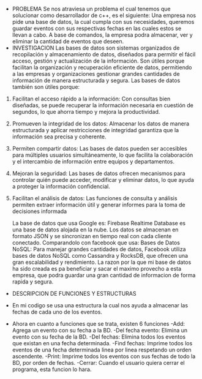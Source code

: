 * PROBLEMA
Se nos atraviesa un problema el cual tenemos que solucionar como desarrollador de c++, es el siguiente:
Una empresa nos pide una base de datos, la cual cumpla con sus necesidades, queremos guardar eventos con sus respectivas
fechas en las cuales estos se llevan a cabo.
A base de comandos, la empresa podra almacenar, ver y eliminar la cantidad de eventos que deseen.
* INVESTIGACION
Las bases de datos son sistemas organizados de recopilación y almacenamiento de datos, diseñados para permitir el fácil acceso, gestión y actualización de la información. Son útiles porque facilitan la organización y recuperación eficiente de datos, permitiendo a las empresas y organizaciones gestionar grandes cantidades de información de manera estructurada y segura.
Las bases de datos también son útiles porque:

1. Facilitan el acceso rápido a la información: Con consultas bien diseñadas, se puede recuperar la información necesaria en cuestión de segundos, lo que ahorra tiempo y mejora la productividad.

2. Promueven la integridad de los datos: Almacenar los datos de manera estructurada y aplicar restricciones de integridad garantiza que la información sea precisa y coherente.

3. Permiten compartir datos: Las bases de datos pueden ser accesibles para múltiples usuarios simultáneamente, lo que facilita la colaboración y el intercambio de información entre equipos y departamentos.

4. Mejoran la seguridad: Las bases de datos ofrecen mecanismos para controlar quién puede acceder, modificar y eliminar datos, lo que ayuda a proteger la información confidencial.

5. Facilitan el análisis de datos: Las funciones de consulta y análisis permiten extraer información útil y generar informes para la toma de decisiones informada

   La base de datos que usa Google es: Firebase Realtime Database es una base de datos alojada en la nube. Los datos se almacenan en formato JSON y se sincronizan en tiempo real con cada cliente conectado.
   Comparandolo con facebook que usa:
   Bases de Datos NoSQL: Para manejar grandes cantidades de datos, Facebook utiliza bases de datos NoSQL como Cassandra y RocksDB, que ofrecen una gran escalabilidad y rendimiento.
   La razon por la que mi base de datos ha sido creada es pa beneficiar y sacar el maximo provecho a esta empresa, que podra guardar una gran cantidad de informacion de forma rapida y segura.
* DESCRIPCION DE FUNCIONES Y ESTRUCTURAS
- En mi codigo se usa una estructura la cual nos ayuda a almacenar las fechas de cada uno de los eventos.
* Ahora en cuanto a funciones que se trata, existen 6 funciones
  -Add: Agrega un evento con su fecha a la BD.
  -Del fecha evento: Elimina un evento con su fecha de la BD.
  -Del fechas: Elimina todos los eventos que existan en una fecha determinada.
  -Find fechas: Imprime todos los eventos de una fecha determinada linea por linea respetando un orden ascendente.
  -Print: Imprime todos los eventos con sus fechas de todo la BD, por orden de fechas.
  -Cerrar: Cuando el usuario quiera cerrar el programa, esta funcion lo hara.
